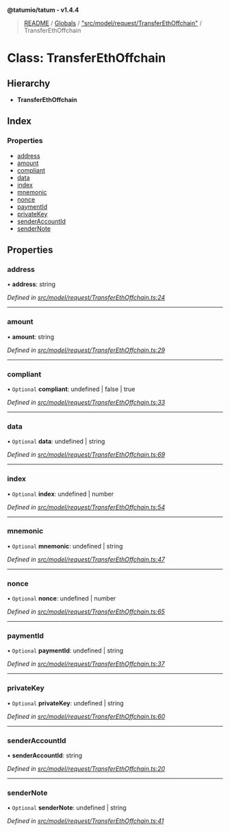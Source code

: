 **@tatumio/tatum - v1.4.4**

> [README](../README.md) / [Globals](../globals.md) / ["src/model/request/TransferEthOffchain"](../modules/_src_model_request_transferethoffchain_.md) / TransferEthOffchain

# Class: TransferEthOffchain

## Hierarchy

* **TransferEthOffchain**

## Index

### Properties

* [address](_src_model_request_transferethoffchain_.transferethoffchain.md#address)
* [amount](_src_model_request_transferethoffchain_.transferethoffchain.md#amount)
* [compliant](_src_model_request_transferethoffchain_.transferethoffchain.md#compliant)
* [data](_src_model_request_transferethoffchain_.transferethoffchain.md#data)
* [index](_src_model_request_transferethoffchain_.transferethoffchain.md#index)
* [mnemonic](_src_model_request_transferethoffchain_.transferethoffchain.md#mnemonic)
* [nonce](_src_model_request_transferethoffchain_.transferethoffchain.md#nonce)
* [paymentId](_src_model_request_transferethoffchain_.transferethoffchain.md#paymentid)
* [privateKey](_src_model_request_transferethoffchain_.transferethoffchain.md#privatekey)
* [senderAccountId](_src_model_request_transferethoffchain_.transferethoffchain.md#senderaccountid)
* [senderNote](_src_model_request_transferethoffchain_.transferethoffchain.md#sendernote)

## Properties

### address

•  **address**: string

*Defined in [src/model/request/TransferEthOffchain.ts:24](https://github.com/tatumio/tatum-js/blob/c5d1e16/src/model/request/TransferEthOffchain.ts#L24)*

___

### amount

•  **amount**: string

*Defined in [src/model/request/TransferEthOffchain.ts:29](https://github.com/tatumio/tatum-js/blob/c5d1e16/src/model/request/TransferEthOffchain.ts#L29)*

___

### compliant

• `Optional` **compliant**: undefined \| false \| true

*Defined in [src/model/request/TransferEthOffchain.ts:33](https://github.com/tatumio/tatum-js/blob/c5d1e16/src/model/request/TransferEthOffchain.ts#L33)*

___

### data

• `Optional` **data**: undefined \| string

*Defined in [src/model/request/TransferEthOffchain.ts:69](https://github.com/tatumio/tatum-js/blob/c5d1e16/src/model/request/TransferEthOffchain.ts#L69)*

___

### index

• `Optional` **index**: undefined \| number

*Defined in [src/model/request/TransferEthOffchain.ts:54](https://github.com/tatumio/tatum-js/blob/c5d1e16/src/model/request/TransferEthOffchain.ts#L54)*

___

### mnemonic

• `Optional` **mnemonic**: undefined \| string

*Defined in [src/model/request/TransferEthOffchain.ts:47](https://github.com/tatumio/tatum-js/blob/c5d1e16/src/model/request/TransferEthOffchain.ts#L47)*

___

### nonce

• `Optional` **nonce**: undefined \| number

*Defined in [src/model/request/TransferEthOffchain.ts:65](https://github.com/tatumio/tatum-js/blob/c5d1e16/src/model/request/TransferEthOffchain.ts#L65)*

___

### paymentId

• `Optional` **paymentId**: undefined \| string

*Defined in [src/model/request/TransferEthOffchain.ts:37](https://github.com/tatumio/tatum-js/blob/c5d1e16/src/model/request/TransferEthOffchain.ts#L37)*

___

### privateKey

• `Optional` **privateKey**: undefined \| string

*Defined in [src/model/request/TransferEthOffchain.ts:60](https://github.com/tatumio/tatum-js/blob/c5d1e16/src/model/request/TransferEthOffchain.ts#L60)*

___

### senderAccountId

•  **senderAccountId**: string

*Defined in [src/model/request/TransferEthOffchain.ts:20](https://github.com/tatumio/tatum-js/blob/c5d1e16/src/model/request/TransferEthOffchain.ts#L20)*

___

### senderNote

• `Optional` **senderNote**: undefined \| string

*Defined in [src/model/request/TransferEthOffchain.ts:41](https://github.com/tatumio/tatum-js/blob/c5d1e16/src/model/request/TransferEthOffchain.ts#L41)*
